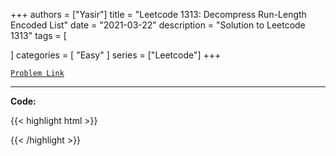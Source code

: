 
+++
authors = ["Yasir"]
title = "Leetcode 1313: Decompress Run-Length Encoded List"
date = "2021-03-22"
description = "Solution to Leetcode 1313"
tags = [
    
]
categories = [
    "Easy"
]
series = ["Leetcode"]
+++



[`Problem Link`](https://leetcode.com/problems/decompress-run-length-encoded-list/description/)

---

**Code:**

{{< highlight html >}}

{{< /highlight >}}

